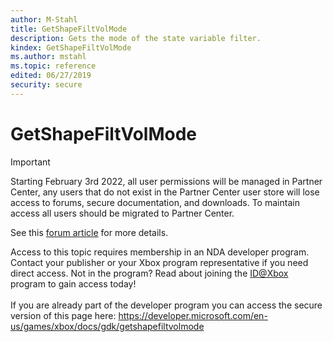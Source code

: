 ```yaml
---
author: M-Stahl
title: GetShapeFiltVolMode
description: Gets the mode of the state variable filter.
kindex: GetShapeFiltVolMode
ms.author: mstahl
ms.topic: reference
edited: 06/27/2019
security: secure
---
```


# GetShapeFiltVolMode
> [!IMPORTANT]
> Starting February 3rd 2022, all user permissions will be managed in Partner Center, any users that do not exist in the Partner Center user store will lose access to forums, secure documentation, and downloads. To maintain access all users should be migrated to Partner Center. <p></p>See this <a href="https://forums.xboxlive.com/articles/132187/breaking-change-user-access-for-forums-secure-docu.html">forum article</a> for more details.  

 Access to this topic requires membership in an NDA developer program. Contact your publisher or your Xbox program representative if you need direct access. Not in the program? Read about joining the <a href="https://www.xbox.com/Developers/id">ID@Xbox</a> program to gain access today!  <br/><br/>If you are already part of the developer program you can access the secure version of this page here: <a target="_blank" href="https://developer.microsoft.com/en-us/games/xbox/docs/gdk/getshapefiltvolmode">https://developer.microsoft.com/en-us/games/xbox/docs/gdk/getshapefiltvolmode</a>